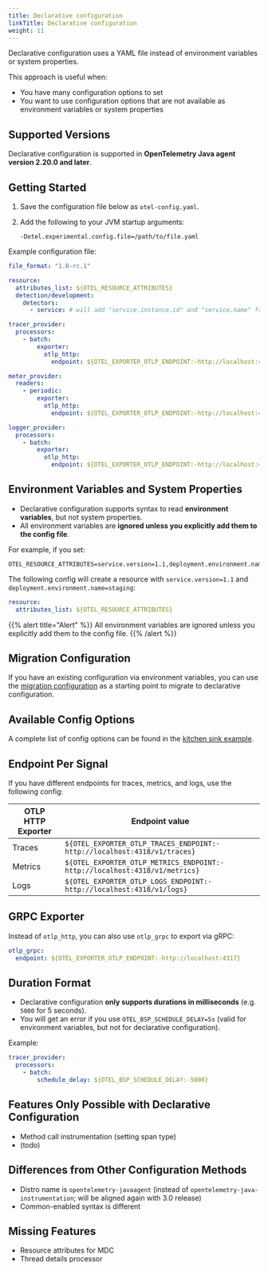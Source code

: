 ```yaml
---
title: Declarative configuration
linkTitle: Declarative configuration
weight: 11
---
```


Declarative configuration uses a YAML file instead of environment variables or system properties.

This approach is useful when:
- You have many configuration options to set
- You want to use configuration options that are not available as environment variables or system properties

## Supported Versions

Declarative configuration is supported in **OpenTelemetry Java agent version 2.20.0 and later**.

## Getting Started

1. Save the configuration file below as `otel-config.yaml`.
2. Add the following to your JVM startup arguments:

   ```shell
   -Dotel.experimental.config.file=/path/to/file.yaml
   ```

Example configuration file:

```yaml
file_format: "1.0-rc.1"

resource:
  attributes_list: ${OTEL_RESOURCE_ATTRIBUTES}
  detection/development:
    detectors:
      - service: # will add "service.instance.id" and "service.name" from OTEL_SERVICE_NAME

tracer_provider:
  processors:
    - batch:
        exporter:
          otlp_http:
            endpoint: ${OTEL_EXPORTER_OTLP_ENDPOINT:-http://localhost:4318}/v1/traces

meter_provider:
  readers:
    - periodic:
        exporter:
          otlp_http:
            endpoint: ${OTEL_EXPORTER_OTLP_ENDPOINT:-http://localhost:4318}/v1/metrics

logger_provider:
  processors:
    - batch:
        exporter:
          otlp_http:
            endpoint: ${OTEL_EXPORTER_OTLP_ENDPOINT:-http://localhost:4318}/v1/logs
```

## Environment Variables and System Properties

- Declarative configuration supports syntax to read **environment variables**, but not system properties.
- All environment variables are **ignored unless you explicitly add them to the config file**.

For example, if you set:

```shell
OTEL_RESOURCE_ATTRIBUTES=service.version=1.1,deployment.environment.name=staging
```

The following config will create a resource with `service.version=1.1` and `deployment.environment.name=staging`:

```yaml
resource:
  attributes_list: ${OTEL_RESOURCE_ATTRIBUTES}
```

{{% alert title="Alert" %}}
All environment variables are ignored unless you explicitly add them to the config file.
{{% /alert %}}

## Migration Configuration

If you have an existing configuration via environment variables, you can use the [migration configuration](https://github.com/open-telemetry/opentelemetry-configuration/blob/main/examples/sdk-migration-config.yaml) as a starting point to migrate to declarative configuration.

## Available Config Options

A complete list of config options can be found in the [kitchen sink example](https://github.com/open-telemetry/opentelemetry-configuration/blob/main/examples/kitchen-sink.yaml).

## Endpoint Per Signal

If you have different endpoints for traces, metrics, and logs, use the following config:

| OTLP HTTP Exporter | Endpoint value                                                             |
|--------------------|----------------------------------------------------------------------------|
| Traces             | `${OTEL_EXPORTER_OTLP_TRACES_ENDPOINT:-http://localhost:4318/v1/traces}`   |
| Metrics            | `${OTEL_EXPORTER_OTLP_METRICS_ENDPOINT:-http://localhost:4318/v1/metrics}` |
| Logs               | `${OTEL_EXPORTER_OTLP_LOGS_ENDPOINT:-http://localhost:4318/v1/logs}`       |

## GRPC Exporter

Instead of `otlp_http`, you can also use `otlp_grpc` to export via gRPC:

```yaml
otlp_grpc:
  endpoint: ${OTEL_EXPORTER_OTLP_ENDPOINT:-http://localhost:4317}
```

## Duration Format

- Declarative configuration **only supports durations in milliseconds** (e.g. `5000` for 5 seconds).
- You will get an error if you use `OTEL_BSP_SCHEDULE_DELAY=5s` (valid for environment variables, but not for declarative configuration).

Example:

```yaml
tracer_provider:
  processors:
    - batch:
        schedule_delay: ${OTEL_BSP_SCHEDULE_DELAY:-5000}
```

## Features Only Possible with Declarative Configuration

- Method call instrumentation (setting span type)
- (todo)

## Differences from Other Configuration Methods

- Distro name is `opentelemetry-javaagent` (instead of `opentelemetry-java-instrumentation`; will be aligned again with 3.0 release)
- Common-enabled syntax is different

## Missing Features

- Resource attributes for MDC
- Thread details processor
